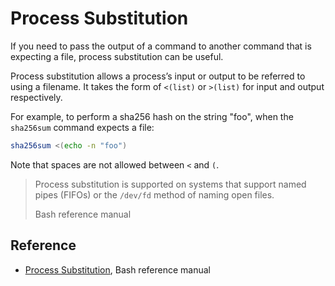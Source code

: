 Process Substitution
====================
If you need to pass the output of a command to another command that is expecting a file, process substitution can be useful.

Process substitution allows a process’s input or output to be referred to using a filename. It takes the form of `<(list)` or `>(list)` for input and output respectively.

For example, to perform a sha256 hash on the string "foo", when the `sha256sum` command expects a file:

```bash
sha256sum <(echo -n "foo")
```

Note that spaces are not allowed between `<` and `(`.

> Process substitution is supported on systems that support named pipes (FIFOs) or the `/dev/fd` method of naming open files.
>
> Bash reference manual

Reference
---------
* [Process Substitution][1], Bash reference manual

[1]: https://www.gnu.org/savannah-checkouts/gnu/bash/manual/bash.html#Process-Substitution

